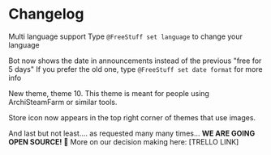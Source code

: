 # Changelog

Multi language support
Type `@FreeStuff set language` to change your language

Bot now shows the date in announcements instead of the previous "free for 5 days"
If you prefer the old one, type `@FreeStuff set date format` for more info

New theme, theme 10. This theme is meant for people using ArchiSteamFarm or similar tools.

Store icon now appears in the top right corner of themes that use images.

And last but not least.... as requested many many times... **WE ARE GOING OPEN SOURCE! :tada:**
More on our decision making here: [TRELLO LINK]
